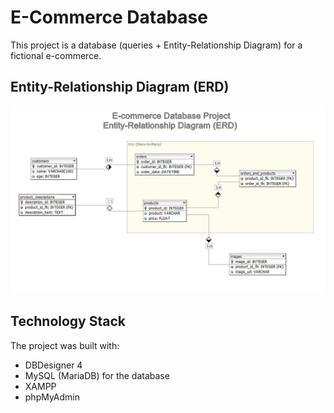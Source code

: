 # E-Commerce Database

This project is a database (queries + Entity-Relationship Diagram) for a fictional e-commerce.

## Entity-Relationship Diagram (ERD)

![Screenshot](E-commerce_Database_Entity-Relationship_Diagram_Image.jpg)

## Technology Stack

The project was built with:

+ DBDesigner 4 
+ MySQL (MariaDB) for the database
+ XAMPP
+ phpMyAdmin

